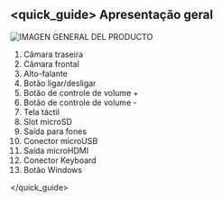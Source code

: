 ## <quick_guide> Apresentação geral

![IMAGEN GENERAL DEL PRODUCTO](http://static.energysistem.com/images/manuals/39903/54e4747e32635.jpg)

1. Câmara traseira
2. Câmara frontal
3. Alto-falante
4. Botão ligar/desligar
5. Botão de controle de volume +
6. Botão de controle de volume -
7. Tela táctil
8. Slot microSD
9. Saída para fones
10. Conector microUSB
11. Saída microHDMI
12. Conector Keyboard
13. Botão Windows


</quick_guide>
